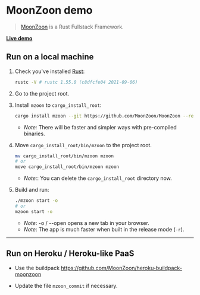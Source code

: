 # MoonZoon demo

> [MoonZoon](http://moonzoon.rs/) is a Rust Fullstack Framework.

**[Live demo](https://moonzoon-demo.herokuapp.com/)**

## Run on a local machine

1. Check you've installed [Rust](https://www.rust-lang.org/):
    ```bash
    rustc -V # rustc 1.55.0 (c8dfcfe04 2021-09-06)
    ```

1. Go to the project root.

1. Install `mzoon` to `cargo_install_root`:
    ```bash
    cargo install mzoon --git https://github.com/MoonZoon/MoonZoon --rev 421438c --root cargo_install_root --locked
    ```
    - _Note:_ There will be faster and simpler ways with pre-compiled binaries.

1. Move `cargo_install_root/bin/mzoon` to the project root.
    ```bash
    mv cargo_install_root/bin/mzoon mzoon
    # or
    move cargo_install_root/bin/mzoon mzoon
    ```
    - _Note:_: You can delete the `cargo_install_root` directory now.

1. Build and run:
    ```bash
    ./mzoon start -o
    # or
    mzoon start -o
    ```
    - _Note_: -o / --open opens a new tab in your browser.
    - _Note_: The app is much faster when built in the release mode (`-r`).

---

## Run on Heroku / Heroku-like PaaS

- Use the buildpack https://github.com/MoonZoon/heroku-buildpack-moonzoon

- Update the file `mzoon_commit` if necessary.

